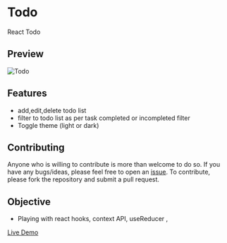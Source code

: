 # Todo

React Todo 

## Preview
![Todo](https://github.com/Samir984/react_Todo/assets/106372023/083b43c4-11d6-4db0-8889-1503ba5543a5)


## Features

- add,edit,delete todo list
- filter to todo list as per task completed or incompleted filter
- Toggle theme (light or dark)

## Contributing

Anyone who is willing to contribute is more than welcome to do so. If you have any bugs/ideas, please feel free to open an [issue](https://github.com/Samir984/react_Todo/issues). To contribute, please fork the repository and submit a pull request.

## Objective

- Playing with react hooks, context API, useReducer ,


[Live Demo](https://react-todo12e.netlify.app/)
